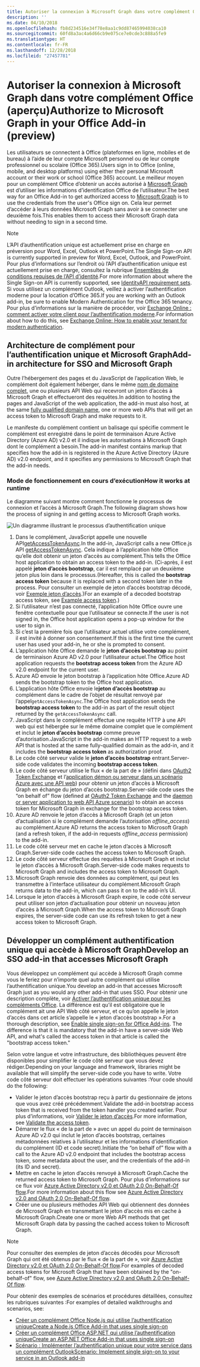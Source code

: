 ```yaml
---
title: Autoriser la connexion à Microsoft Graph dans votre complément Office
description: ''
ms.date: 04/10/2018
ms.openlocfilehash: fb8d234516e34f78e8aa1c9dd87465994038ca10
ms.sourcegitcommit: 60fd8a3ac4a6d66cb9e075ce7e0cde3c888a5fe9
ms.translationtype: HT
ms.contentlocale: fr-FR
ms.lasthandoff: 12/28/2018
ms.locfileid: "27457781"
---
```

# <a name="authorize-to-microsoft-graph-in-your-office-add-in-preview"></a><span data-ttu-id="6386e-102">Autoriser la connexion à Microsoft Graph dans votre complément Office (aperçu)</span><span class="sxs-lookup"><span data-stu-id="6386e-102">Authorize to Microsoft Graph in your Office Add-in (preview)</span></span>

<span data-ttu-id="6386e-103">Les utilisateurs se connectent à Office (plateformes en ligne, mobiles et de bureau) à l’aide de leur compte Microsoft personnel ou de leur compte professionnel ou scolaire (Office 365).</span><span class="sxs-lookup"><span data-stu-id="6386e-103">Users sign in to Office (online, mobile, and desktop platforms) using either their personal Microsoft account or their work or school (Office 365) account.</span></span> <span data-ttu-id="6386e-104">Le meilleur moyen pour un complément Office d’obtenir un accès autorisé à [Microsoft Graph](https://developer.microsoft.com/graph/docs) est d’utiliser les informations d’identification Office de l’utilisateur.</span><span class="sxs-lookup"><span data-stu-id="6386e-104">The best way for an Office Add-in to get authorized access to [Microsoft Graph](https://developer.microsoft.com/graph/docs) is to use the credentials from the user's Office sign on.</span></span> <span data-ttu-id="6386e-105">Cela leur permet d’accéder à leurs données Microsoft Graph sans avoir à se connecter une deuxième fois.</span><span class="sxs-lookup"><span data-stu-id="6386e-105">This enables them to access their Microsoft Graph data without needing to sign in a second time.</span></span> 

> [!NOTE]
> <span data-ttu-id="6386e-106">L’API d’authentification unique est actuellement prise en charge en préversion pour Word, Excel, Outlook et PowerPoint.</span><span class="sxs-lookup"><span data-stu-id="6386e-106">The Single Sign-on API is currently supported in preview for Word, Excel, Outlook, and PowerPoint.</span></span> <span data-ttu-id="6386e-107">Pour plus d’informations sur l’endroit où l’API d’authentification unique est actuellement prise en charge, consultez la rubrique [Ensembles de conditions requises de l’API d’identité](https://docs.microsoft.com/office/dev/add-ins/reference/requirement-sets/identity-api-requirement-sets).</span><span class="sxs-lookup"><span data-stu-id="6386e-107">For more information about where the Single Sign-on API is currently supported, see [IdentityAPI requirement sets](https://docs.microsoft.com/office/dev/add-ins/reference/requirement-sets/identity-api-requirement-sets).</span></span>
> <span data-ttu-id="6386e-108">Si vous utilisez un complément Outlook, veillez à activer l’authentification moderne pour la location d’Office 365.</span><span class="sxs-lookup"><span data-stu-id="6386e-108">If you are working with an Outlook add-in, be sure to enable Modern Authentication for the Office 365 tenancy.</span></span> <span data-ttu-id="6386e-109">Pour plus d’informations sur la manière de procéder, voir [Exchange Online : comment activer votre client pour l’authentification moderne](https://social.technet.microsoft.com/wiki/contents/articles/32711.exchange-online-how-to-enable-your-tenant-for-modern-authentication.aspx).</span><span class="sxs-lookup"><span data-stu-id="6386e-109">For information about how to do this, see [Exchange Online: How to enable your tenant for modern authentication](https://social.technet.microsoft.com/wiki/contents/articles/32711.exchange-online-how-to-enable-your-tenant-for-modern-authentication.aspx).</span></span>

## <a name="add-in-architecture-for-sso-and-microsoft-graph"></a><span data-ttu-id="6386e-110">Architecture de complément pour l’authentification unique et Microsoft Graph</span><span class="sxs-lookup"><span data-stu-id="6386e-110">Add-in architecture for SSO and Microsoft Graph</span></span>

<span data-ttu-id="6386e-111">Outre l’hébergement des pages et du JavaScript de l’application Web, le complément doit également héberger, dans le même [nom de domaine complet](https://docs.microsoft.com/windows/desktop/DNS/f-gly#_dns_fully_qualified_domain_name_fqdn__gly), une ou plusieurs API Web qui recevront un jeton d’accès à Microsoft Graph et effectueront des requêtes.</span><span class="sxs-lookup"><span data-stu-id="6386e-111">In addition to hosting the pages and JavaScript of the web application, the add-in must also host, at the same [fully qualified domain name](https://docs.microsoft.com/windows/desktop/DNS/f-gly#_dns_fully_qualified_domain_name_fqdn__gly), one or more web APIs that will get an access token to Microsoft Graph and make requests to it.</span></span>

<span data-ttu-id="6386e-112">Le manifeste du complément contient un balisage qui spécifie comment le complément est enregistré dans le point de terminaison Azure Active Directory (Azure AD) v2.0 et il indique les autorisations à Microsoft Graph dont le complément a besoin.</span><span class="sxs-lookup"><span data-stu-id="6386e-112">The add-in manifest contains markup that specifies how the add-in is registered in the Azure Active Directory (Azure AD) v2.0 endpoint, and it specifies any permissions to Microsoft Graph that the add-in needs.</span></span>

### <a name="how-it-works-at-runtime"></a><span data-ttu-id="6386e-113">Mode de fonctionnement en cours d’exécution</span><span class="sxs-lookup"><span data-stu-id="6386e-113">How it works at runtime</span></span>

<span data-ttu-id="6386e-114">Le diagramme suivant montre comment fonctionne le processus de connexion et l’accès à Microsoft Graph.</span><span class="sxs-lookup"><span data-stu-id="6386e-114">The following diagram shows how the process of signing in and getting access to Microsoft Graph works.</span></span>

![Un diagramme illustrant le processus d’authentification unique](../images/sso-access-to-microsoft-graph.png)

1. <span data-ttu-id="6386e-116">Dans le complément, JavaScript appelle une nouvelle API[getAccessTokenAsync](https://docs.microsoft.com/office/dev/add-ins/develop/sso-in-office-add-ins#sso-api-reference).</span><span class="sxs-lookup"><span data-stu-id="6386e-116">In the add-in, JavaScript calls a new Office.js API [getAccessTokenAsync](https://docs.microsoft.com/office/dev/add-ins/develop/sso-in-office-add-ins#sso-api-reference).</span></span> <span data-ttu-id="6386e-117">Cela indique à l’application hôte Office qu’elle doit obtenir un jeton d’accès au complément.</span><span class="sxs-lookup"><span data-stu-id="6386e-117">This tells the Office host application to obtain an access token to the add-in.</span></span> <span data-ttu-id="6386e-118">(Ci-après, il est appelé **jeton d’accès bootstrap**, car il est remplacé par un deuxième jeton plus loin dans le processus.</span><span class="sxs-lookup"><span data-stu-id="6386e-118">(Hereafter, this is called the **bootstrap access token** because it is replaced with a second token later in the process.</span></span> <span data-ttu-id="6386e-119">Pour consulter un exemple de jeton d’accès bootstrap décodé, voir [Exemple jeton d’accès](sso-in-office-add-ins.md#example-access-token).)</span><span class="sxs-lookup"><span data-stu-id="6386e-119">For an example of a decoded bootstrap access token, see [Example access token](sso-in-office-add-ins.md#example-access-token).)</span></span>
1. <span data-ttu-id="6386e-120">Si l’utilisateur n’est pas connecté, l’application hôte Office ouvre une fenêtre contextuelle pour que l’utilisateur se connecte.</span><span class="sxs-lookup"><span data-stu-id="6386e-120">If the user is not signed in, the Office host application opens a pop-up window for the user to sign in.</span></span>
1. <span data-ttu-id="6386e-121">Si c’est la première fois que l’utilisateur actuel utilise votre complément, il est invité à donner son consentement.</span><span class="sxs-lookup"><span data-stu-id="6386e-121">If this is the first time the current user has used your add-in, he or she is prompted to consent.</span></span>
1. <span data-ttu-id="6386e-122">L’application hôte Office demande le **jeton d’accès bootstrap** au point de terminaison Azure AD v2.0 pour l’utilisateur actuel.</span><span class="sxs-lookup"><span data-stu-id="6386e-122">The Office host application requests the **bootstrap access token** from the Azure AD v2.0 endpoint for the current user.</span></span>
1. <span data-ttu-id="6386e-123">Azure AD envoie le jeton bootstrap à l’application hôte Office.</span><span class="sxs-lookup"><span data-stu-id="6386e-123">Azure AD sends the bootstrap token to the Office host application.</span></span>
1. <span data-ttu-id="6386e-124">L’application hôte Office envoie le**jeton d’accès bootstrap** au complément dans le cadre de l’objet de résultat renvoyé par l’appel`getAccessTokenAsync`.</span><span class="sxs-lookup"><span data-stu-id="6386e-124">The Office host application sends the **bootstrap access token** to the add-in as part of the result object returned by the `getAccessTokenAsync` call.</span></span>
1. <span data-ttu-id="6386e-125">JavaScript dans le complément effectue une requête HTTP à une API web qui est hébergée sur le même domaine complet que le complément et inclut le **jeton d’accès bootstrap** comme preuve d’autorisation.</span><span class="sxs-lookup"><span data-stu-id="6386e-125">JavaScript in the add-in makes an HTTP request to a web API that is hosted at the same fully-qualified domain as the add-in, and it includes the **bootstrap access token** as authorization proof.</span></span>  
1. <span data-ttu-id="6386e-126">Le code côté serveur valide le **jeton d’accès bootstrap** entrant.</span><span class="sxs-lookup"><span data-stu-id="6386e-126">Server-side code validates the incoming **bootstrap access token**.</span></span>
1. <span data-ttu-id="6386e-127">Le code côté serveur utilise le flux « de la part de » (défini dans [OAuth2 Token Exchange](https://tools.ietf.org/html/draft-ietf-oauth-token-exchange-02) et l’[application démon ou serveur dans un scénario Azure avec une API web](https://docs.microsoft.com/azure/active-directory/develop/active-directory-authentication-scenarios)) pour obtenir un jeton d’accès à Microsoft Graph en échange du jeton d’accès bootstrap.</span><span class="sxs-lookup"><span data-stu-id="6386e-127">Server-side code uses the “on behalf of” flow (defined at [OAuth2 Token Exchange](https://tools.ietf.org/html/draft-ietf-oauth-token-exchange-02) and the [daemon or server application to web API Azure scenario](https://docs.microsoft.com/azure/active-directory/develop/active-directory-authentication-scenarios)) to obtain an access token for Microsoft Graph in exchange for the bootstrap access token.</span></span>
1. <span data-ttu-id="6386e-128">Azure AD renvoie le jeton d’accès à Microsoft Graph (et un jeton d’actualisation si le complément demande l’autorisation *offline_access*) au complément.</span><span class="sxs-lookup"><span data-stu-id="6386e-128">Azure AD returns the access token to Microsoft Graph (and a refresh token, if the add-in requests *offline_access* permission) to the add-in.</span></span>
1. <span data-ttu-id="6386e-129">Le code côté serveur met en cache le jeton d’accès à Microsoft Graph.</span><span class="sxs-lookup"><span data-stu-id="6386e-129">Server-side code caches the access token to Microsoft Graph.</span></span>
1. <span data-ttu-id="6386e-130">Le code côté serveur effectue des requêtes à Microsoft Graph et inclut le jeton d’accès à Microsoft Graph.</span><span class="sxs-lookup"><span data-stu-id="6386e-130">Server-side code makes requests to Microsoft Graph and includes the access token to Microsoft Graph.</span></span>
1. <span data-ttu-id="6386e-131">Microsoft Graph renvoie des données au complément, qui peut les transmettre à l’interface utilisateur du complément.</span><span class="sxs-lookup"><span data-stu-id="6386e-131">Microsoft Graph returns data to the add-in, which can pass it on to the add-in’s UI.</span></span>
1. <span data-ttu-id="6386e-132">Lorsque le jeton d’accès à Microsoft Graph expire, le code côté serveur peut utiliser son jeton d’actualisation pour obtenir un nouveau jeton d’accès à Microsoft Graph.</span><span class="sxs-lookup"><span data-stu-id="6386e-132">When the access token to Microsoft Graph expires, the server-side code can use its refresh token to get a new access token to Microsoft Graph.</span></span>

## <a name="develop-an-sso-add-in-that-accesses-microsoft-graph"></a><span data-ttu-id="6386e-133">Développer un complément authentification unique qui accède à Microsoft Graph</span><span class="sxs-lookup"><span data-stu-id="6386e-133">Develop an SSO add-in that accesses Microsoft Graph</span></span>

<span data-ttu-id="6386e-134">Vous développez un complément qui accède à Microsoft Graph comme vous le feriez pour n’importe quel autre complément qui utilise l’authentification unique.</span><span class="sxs-lookup"><span data-stu-id="6386e-134">You develop an add-in that accesses Microsoft Graph just as you would any other add-in that uses SSO.</span></span> <span data-ttu-id="6386e-135">Pour obtenir une description complète, voir [Activer l’authentification unique pour les compléments Office](https://docs.microsoft.com/office/dev/add-ins/develop/sso-in-office-add-ins). La différence est qu’il est obligatoire que le complément ait une API Web côté serveur, et ce qu’on appelle le jeton d’accès dans cet article s’appelle le « jeton d’accès bootstrap ».</span><span class="sxs-lookup"><span data-stu-id="6386e-135">For a thorough description, see [Enable single sign-on for Office Add-ins](https://docs.microsoft.com/office/dev/add-ins/develop/sso-in-office-add-ins). The difference is that it is mandatory that the add-in have a server-side Web API, and what's called the access token in that article is called the "bootstrap access token."</span></span> 

<span data-ttu-id="6386e-136">Selon votre langue et votre infrastructure, des bibliothèques peuvent être disponibles pour simplifier le code côté serveur que vous devez rédiger.</span><span class="sxs-lookup"><span data-stu-id="6386e-136">Depending on your language and framework, libraries might be available that will simplify the server-side code you have to write.</span></span> <span data-ttu-id="6386e-137">Votre code côté serveur doit effectuer les opérations suivantes :</span><span class="sxs-lookup"><span data-stu-id="6386e-137">Your code should do the following:</span></span>

* <span data-ttu-id="6386e-138">Valider le jeton d’accès bootstrap reçu à partir du gestionnaire de jetons que vous avez créé précédemment.</span><span class="sxs-lookup"><span data-stu-id="6386e-138">Validate the add-in bootstrap access token that is received from the token handler you created earlier.</span></span> <span data-ttu-id="6386e-139">Pour plus d’informations, voir [Valider le jeton d’accès](sso-in-office-add-ins.md#validate-the-access-token).</span><span class="sxs-lookup"><span data-stu-id="6386e-139">For more information, see [Validate the access token](sso-in-office-add-ins.md#validate-the-access-token).</span></span> 
* <span data-ttu-id="6386e-140">Démarrer le flux « de la part de » avec un appel du point de terminaison Azure AD v2.0 qui inclut le jeton d’accès bootstrap, certaines métadonnées relatives à l’utilisateur et les informations d’identification du complément (ID et code secret).</span><span class="sxs-lookup"><span data-stu-id="6386e-140">Initiate the “on behalf of” flow with a call to the Azure AD v2.0 endpoint that includes the bootstrap access token, some metadata about the user, and the credentials of the add-in (its ID and secret).</span></span>
* <span data-ttu-id="6386e-141">Mettre en cache le jeton d’accès renvoyé à Microsoft Graph.</span><span class="sxs-lookup"><span data-stu-id="6386e-141">Cache the returned access token to Microsoft Graph.</span></span> <span data-ttu-id="6386e-142">Pour plus d’informations sur ce flux voir [Azure Active Directory v2.0 et OAuth 2.0 On-Behalf-Of flow](https://docs.microsoft.com/azure/active-directory/develop/active-directory-v2-protocols-oauth-on-behalf-of).</span><span class="sxs-lookup"><span data-stu-id="6386e-142">For more information about this flow see [Azure Active Directory v2.0 and OAuth 2.0 On-Behalf-Of flow](https://docs.microsoft.com/azure/active-directory/develop/active-directory-v2-protocols-oauth-on-behalf-of).</span></span>
* <span data-ttu-id="6386e-143">Créer une ou plusieurs méthodes API Web qui obtiennent des données de Microsoft Graph en transmettant le jeton d’accès mis en cache à Microsoft Graph.</span><span class="sxs-lookup"><span data-stu-id="6386e-143">Create one or more Web API methods that get Microsoft Graph data by passing the cached access token to Microsoft Graph.</span></span>

> [!NOTE]
> <span data-ttu-id="6386e-144">Pour consulter des exemples de jeton d’accès décodés pour Microsoft Graph qui ont été obtenus par le flux « de la part de », voir [Azure Active Directory v2.0 et OAuth 2.0 On-Behalf-Of flow](https://docs.microsoft.com/azure/active-directory/develop/active-directory-v2-protocols-oauth-on-behalf-of).</span><span class="sxs-lookup"><span data-stu-id="6386e-144">For examples of decoded access tokens for Microsoft Graph that have been obtained by the "on-behalf-of" flow, see [Azure Active Directory v2.0 and OAuth 2.0 On-Behalf-Of flow](https://docs.microsoft.com/azure/active-directory/develop/active-directory-v2-protocols-oauth-on-behalf-of).</span></span>

<span data-ttu-id="6386e-145">Pour obtenir des exemples de scénarios et procédures détaillées, consultez les rubriques suivantes :</span><span class="sxs-lookup"><span data-stu-id="6386e-145">For examples of detailed walkthroughs and scenarios, see:</span></span>

* [<span data-ttu-id="6386e-146">Créer un complément Office Node.js qui utilise l’authentification unique</span><span class="sxs-lookup"><span data-stu-id="6386e-146">Create a Node.js Office Add-in that uses single sign-on</span></span>](create-sso-office-add-ins-nodejs.md)
* [<span data-ttu-id="6386e-147">Créer un complément Office ASP.NET qui utilise l’authentification unique</span><span class="sxs-lookup"><span data-stu-id="6386e-147">Create an ASP.NET Office Add-in that uses single sign-on</span></span>](create-sso-office-add-ins-aspnet.md)
* [<span data-ttu-id="6386e-148">Scénario : Implémenter l’authentification unique pour votre service dans un complément Outlook</span><span class="sxs-lookup"><span data-stu-id="6386e-148">Scenario: Implement single sign-on to your service in an Outlook add-in</span></span>](https://docs.microsoft.com/outlook/add-ins/implement-sso-in-outlook-add-in)



